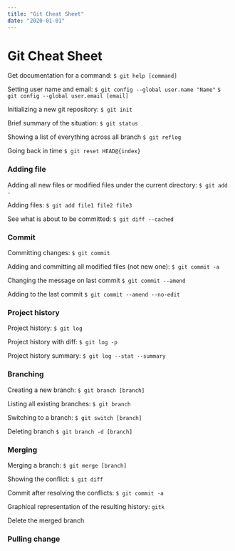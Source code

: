 ```yaml
---
title: "Git Cheat Sheet"
date: "2020-01-01"
---
```


# Git Cheat Sheet

Get documentation for a command:
`$ git help [command]`

Setting user name and email:
`$ git config --global user.name "Name"`
`$ git config --global user.email [email]`

Initializing a new git repository:
`$ git init`

Brief summary of the situation:
`$ git status`

Showing a list of everything across all branch
`$ git reflog`

Going back in time
`$ git reset HEAD@{index}`

### Adding file

Adding all new files or modified files under the current directory:
`$ git add .`

Adding files:
`$ git add file1 file2 file3`

See what is about to be committed:
`$ git diff --cached`

### Commit

Committing changes:
`$ git commit`

Adding and committing all modified files (not new one):
`$ git commit -a`

Changing the message on last commit
`$ git commit --amend`

Adding to the last commit
`$ git commit --amend --no-edit`

### Project history

Project history:
`$ git log`

Project history with diff:
`$ git log -p`

Project history summary:
`$ git log --stat --summary`

### Branching

Creating a new branch:
`$ git branch [branch]`

Listing all existing branches:
`$ git branch`

Switching to a branch:
`$ git switch [branch]`

Deleting branch
`$ git branch -d [branch]`

### Merging

Merging a branch:
`$ git merge [branch]`

Showing the conflict:
`$ git diff`

Commit after resolving the conflicts:
`$ git commit -a`

Graphical representation of the resulting history:
`gitk`

Delete the merged branch

### Pulling change 